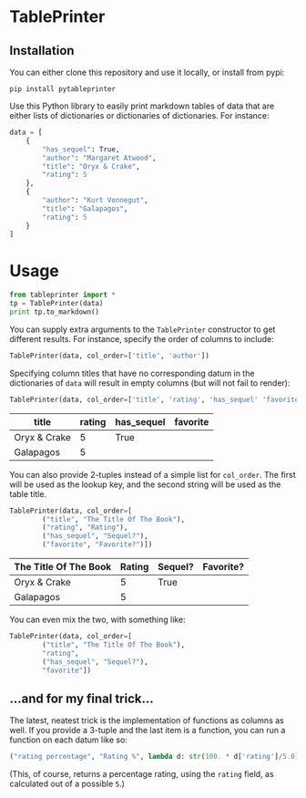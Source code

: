 # TablePrinter

## Installation
You can either clone this repository and use it locally, or install from pypi:

```
pip install pytableprinter
```

Use this Python library to easily print markdown tables of data that are either lists of dictionaries or dictionaries of dictionaries. For instance:

```python
data = [
    {
        "has_sequel": True,
        "author": "Margaret Atwood",
        "title": "Oryx & Crake",
        "rating": 5
    },
    {
        "author": "Kurt Vonnegut",
        "title": "Galapagos",
        "rating": 5
    }
]
```

# Usage

```python
from tableprinter import *
tp = TablePrinter(data)
print tp.to_markdown()
```

You can supply extra arguments to the `TablePrinter` constructor to get different results. For instance, specify the order of columns to include:

```python
TablePrinter(data, col_order=['title', 'author'])
```

Specifying column titles that have no corresponding datum in the dictionaries of `data` will result in empty columns (but will not fail to render):

```python
TablePrinter(data, col_order=['title', 'rating', 'has_sequel' 'favorite'])
```

|title|rating|has_sequel|favorite|
|-----|-----|-----|-----|
| Oryx & Crake|5|True| |
| Galapagos|5|| |

You can also provide 2-tuples instead of a simple list for `col_order`. The first will be used as the lookup key, and the second string will be used as the table title.

```python
TablePrinter(data, col_order=[
        ("title", "The Title Of The Book"),
        ("rating", "Rating"),
        ("has_sequel", "Sequel?"),
        ("favorite", "Favorite?")])
```

|The Title Of The Book|Rating|Sequel?|Favorite?|
|-----|-----|-----|-----|
| Oryx & Crake|5|True| |
| Galapagos|5|| |

You can even mix the two, with something like:
```python
TablePrinter(data, col_order=[
        ("title", "The Title Of The Book"),
        "rating",
        ("has_sequel", "Sequel?"),
        "favorite"])
```

## ...and for my final trick...

The latest, neatest trick is the implementation of functions as columns as well. If you provide a 3-tuple and the last item is a function, you can run a function on each datum like so:

```python
("rating percentage", "Rating %", lambda d: str(100. * d['rating']/5.0) + "%")
```

(This, of course, returns a percentage rating, using the `rating` field, as calculated out of a possible `5`.)
